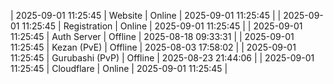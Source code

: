 | 2025-09-01 11:25:45 | Website | Online | 2025-09-01 11:25:45 |
| 2025-09-01 11:25:45 | Registration | Online | 2025-09-01 11:25:45 |
| 2025-09-01 11:25:45 | Auth Server | Offline | 2025-08-18 09:33:31 |
| 2025-09-01 11:25:45 | Kezan (PvE) | Offline | 2025-08-03 17:58:02 |
| 2025-09-01 11:25:45 | Gurubashi (PvP) | Offline | 2025-08-23 21:44:06 |
| 2025-09-01 11:25:45 | Cloudflare | Online | 2025-09-01 11:25:45 |
